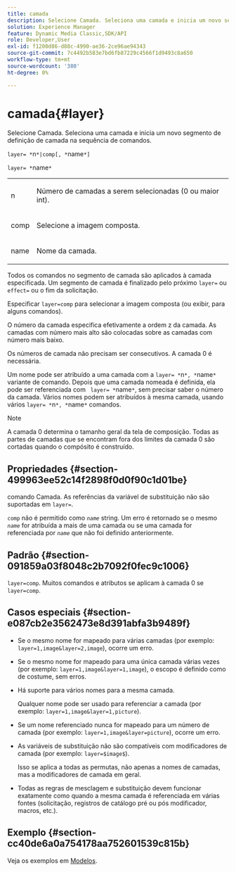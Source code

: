 ```yaml
---
title: camada
description: Selecione Camada. Seleciona uma camada e inicia um novo segmento de definição de camada na sequência de comandos.
solution: Experience Manager
feature: Dynamic Media Classic,SDK/API
role: Developer,User
exl-id: f1200d86-d88c-4990-ae36-2ce96ae94343
source-git-commit: 7c4492b583e7bd6fb87229c4566f1d9493c8a650
workflow-type: tm+mt
source-wordcount: '380'
ht-degree: 0%

---
```


# camada{#layer}

Selecione Camada. Seleciona uma camada e inicia um novo segmento de definição de camada na sequência de comandos.

`layer= *`n`*|comp[, *`name`*]`

`layer= *`name`*`

<table id="simpletable_22DE3365A6454949B0D30C6D7110476E"> 
 <tr class="strow"> 
  <td class="stentry"> <p><span class="codeph"> <span class="varname"> n</span></span> </p></td> 
  <td class="stentry"> <p>Número de camadas a serem selecionadas (0 ou maior int). </p></td> 
 </tr> 
 <tr class="strow"> 
  <td class="stentry"> <p><span class="codeph"> comp</span> </p></td> 
  <td class="stentry"> <p>Selecione a imagem composta. </p></td> 
 </tr> 
 <tr class="strow"> 
  <td class="stentry"> <p><span class="codeph"> <span class="varname"> name</span></span> </p></td> 
  <td class="stentry"> <p>Nome da camada. </p></td> 
 </tr> 
</table>

Todos os comandos no segmento de camada são aplicados à camada especificada. Um segmento de camada é finalizado pelo próximo `layer=` ou `effect=` ou o fim da solicitação.

Especificar `layer=comp` para selecionar a imagem composta (ou exibir, para alguns comandos).

O número da camada especifica efetivamente a ordem z da camada. As camadas com número mais alto são colocadas sobre as camadas com número mais baixo.

Os números de camada não precisam ser consecutivos. A camada 0 é necessária.

Um nome pode ser atribuído a uma camada com a `layer= *`n`*, *`name`*` variante de comando. Depois que uma camada nomeada é definida, ela pode ser referenciada com ` layer= *`name`*`, sem precisar saber o número da camada. Vários nomes podem ser atribuídos à mesma camada, usando vários `layer= *`n`*, *`name`*` comandos.

>[!NOTE]
>
>A camada 0 determina o tamanho geral da tela de composição. Todas as partes de camadas que se encontram fora dos limites da camada 0 são cortadas quando o compósito é construído.

## Propriedades {#section-499963ee52c14f2898f0d0f90c1d01be}

comando Camada. As referências da variável de substituição não são suportadas em `layer=`.

`comp` não é permitido como *`name`* string. Um erro é retornado se o mesmo *`name`* for atribuída a mais de uma camada ou se uma camada for referenciada por *`name`* que não foi definido anteriormente.

## Padrão {#section-091859a03f8048c2b7092f0fec9c1006}

`layer=comp`. Muitos comandos e atributos se aplicam à camada 0 se `layer=comp`.

## Casos especiais {#section-e087cb2e3562473e8d391abfa3b9489f}

* Se o mesmo nome for mapeado para várias camadas (por exemplo: `layer=1,image&layer=2,image`), ocorre um erro.
* Se o mesmo nome for mapeado para uma única camada várias vezes (por exemplo: `layer=1,image&layer=1,image`), o escopo é definido como de costume, sem erros.
* Há suporte para vários nomes para a mesma camada.

   Qualquer nome pode ser usado para referenciar a camada (por exemplo: `layer=1,image&layer=1,picture`).
* Se um nome referenciado nunca for mapeado para um número de camada (por exemplo: `layer=1,image&layer=picture`), ocorre um erro.
* As variáveis de substituição não são compatíveis com modificadores de camada (por exemplo: `layer=$image$`).

   Isso se aplica a todas as permutas, não apenas a nomes de camadas, mas a modificadores de camada em geral.

* Todas as regras de mesclagem e substituição devem funcionar exatamente como quando a mesma camada é referenciada em várias fontes (solicitação, registros de catálogo pré ou pós modificador, macros, etc.).

## Exemplo {#section-cc40de6a0a754178aa752601539c815b}

Veja os exemplos em [Modelos](../../../../../is-api/http-ref/image-serving-api-ref/c-http-protocol-reference/c-templates/c-templates.md#concept-3cd2d2adae0e41b2979b9640244d4d3e).
